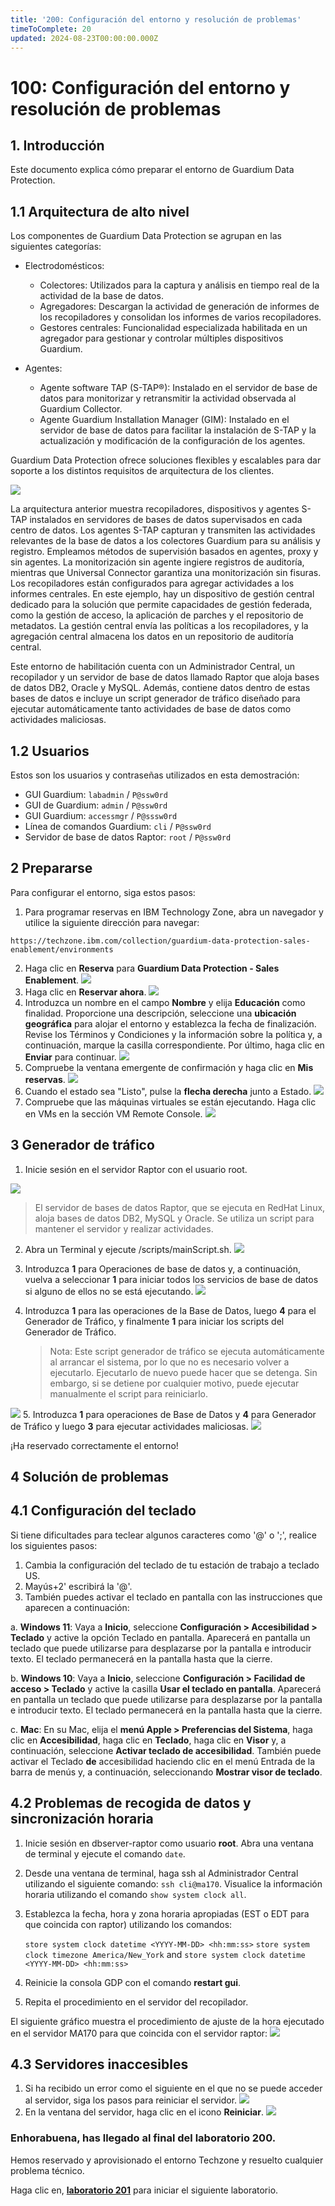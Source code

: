 ```yaml
---
title: '200: Configuración del entorno y resolución de problemas'
timeToComplete: 20
updated: 2024-08-23T00:00:00.000Z
---
```

# 100: Configuración del entorno y resolución de problemas

## 1. Introducción

Este documento explica cómo preparar el entorno de Guardium Data Protection.

## 1.1 Arquitectura de alto nivel

Los componentes de Guardium Data Protection se agrupan en las siguientes categorías:

*   Electrodomésticos:

    *   Colectores: Utilizados para la captura y análisis en tiempo real de la actividad de la base de datos.
    *   Agregadores: Descargan la actividad de generación de informes de los recopiladores y consolidan los informes de varios recopiladores.
    *   Gestores centrales: Funcionalidad especializada habilitada en un agregador para gestionar y controlar múltiples dispositivos Guardium.

*   Agentes:

    *   Agente software TAP (S-TAP®): Instalado en el servidor de base de datos para monitorizar y retransmitir la actividad observada al Guardium Collector.
    *   Agente Guardium Installation Manager (GIM): Instalado en el servidor de base de datos para facilitar la instalación de S-TAP y la actualización y modificación de la configuración de los agentes.

Guardium Data Protection ofrece soluciones flexibles y escalables para dar soporte a los distintos requisitos de arquitectura de los clientes.

![](../images/100/image1.webp)

La arquitectura anterior muestra recopiladores, dispositivos y agentes S-TAP instalados en servidores de bases de datos supervisados en cada centro de datos. Los agentes S-TAP capturan y transmiten las actividades relevantes de la base de datos a los colectores Guardium para su análisis y registro. Empleamos métodos de supervisión basados en agentes, proxy y sin agentes. La monitorización sin agente ingiere registros de auditoría, mientras que Universal Connector garantiza una monitorización sin fisuras. Los recopiladores están configurados para agregar actividades a los informes centrales. En este ejemplo, hay un dispositivo de gestión central dedicado para la solución que permite capacidades de gestión federada, como la gestión de acceso, la aplicación de parches y el repositorio de metadatos. La gestión central envía las políticas a los recopiladores, y la agregación central almacena los datos en un repositorio de auditoría central.

Este entorno de habilitación cuenta con un Administrador Central, un recopilador y un servidor de base de datos llamado Raptor que aloja bases de datos DB2, Oracle y MySQL. Además, contiene datos dentro de estas bases de datos e incluye un script generador de tráfico diseñado para ejecutar automáticamente tanto actividades de base de datos como actividades maliciosas.

## 1.2 Usuarios

Estos son los usuarios y contraseñas utilizados en esta demostración:

*   GUI Guardium: `labadmin` / `P@ssw0rd`
*   GUI de Guardium: `admin` / `P@ssw0rd`
*   GUI Guardium: `accessmgr` / `P@sssw0rd`
*   Línea de comandos Guardium: `cli` / `P@ssw0rd`
*   Servidor de base de datos Raptor: `root` / `P@ssw0rd`

## 2 Prepararse

Para configurar el entorno, siga estos pasos:

1.  Para programar reservas en IBM Technology Zone, abra un navegador y utilice la siguiente dirección para navegar:

```
https://techzone.ibm.com/collection/guardium-data-protection-sales-enablement/environments
```

2.  Haga clic en **Reserva** para **Guardium Data Protection **-** Sales Enablement**. ![](../images/100/image2.webp)
3.  Haga clic en **Reservar ahora**. ![](../images/100/image3.webp)
4.  Introduzca un nombre en el campo **Nombre** y elija **Educación** como finalidad. Proporcione una descripción, seleccione una **ubicación geográfica** para alojar el entorno y establezca la fecha de finalización. Revise los Términos y Condiciones y la información sobre la política y, a continuación, marque la casilla correspondiente. Por último, haga clic en **Enviar** para continuar. ![](../images/100/image4.webp)
5.  Compruebe la ventana emergente de confirmación y haga clic en **Mis reservas**. ![](../images/100/image5.webp)
6.  Cuando el estado sea "Listo", pulse la **flecha derecha** junto a Estado. ![](../images/100/image6.webp)
7.  Compruebe que las máquinas virtuales se están ejecutando. Haga clic en VMs en la sección VM Remote Console. ![](../images/100/image7.webp)

## 3 Generador de tráfico

1.  Inicie sesión en el servidor Raptor con el usuario root.

![](../images/100/image8.webp)

> El servidor de bases de datos Raptor, que se ejecuta en RedHat Linux, aloja bases de datos DB2, MySQL y Oracle. Se utiliza un script para mantener el servidor y realizar actividades.

2.  Abra un Terminal y ejecute /scripts/mainScript.sh. ![](../images/100/image9.webp)

3.  Introduzca **1** para Operaciones de base de datos y, a continuación, vuelva a seleccionar **1** para iniciar todos los servicios de base de datos si alguno de ellos no se está ejecutando. ![](../images/100/image10.webp)

4.  Introduzca **1** para las operaciones de la Base de Datos, luego **4** para el Generador de Tráfico, y finalmente **1** para iniciar los scripts del Generador de Tráfico.

    > Nota: Este script generador de tráfico se ejecuta automáticamente al arrancar el sistema, por lo que no es necesario volver a ejecutarlo. Ejecutarlo de nuevo puede hacer que se detenga. Sin embargo, si se detiene por cualquier motivo, puede ejecutar manualmente el script para reiniciarlo.

![](../images/100/image11.webp) 5. Introduzca **1** para operaciones de Base de Datos y **4** para Generador de Tráfico y luego **3** para ejecutar actividades maliciosas. ![](../images/100/image12.webp)

¡Ha reservado correctamente el entorno!

## 4 Solución de problemas

## 4.1 Configuración del teclado

Si tiene dificultades para teclear algunos caracteres como '@' o ';', realice los siguientes pasos:

1.  Cambia la configuración del teclado de tu estación de trabajo a teclado US.
2.  Mayús+2' escribirá la '@'.
3.  También puedes activar el teclado en pantalla con las instrucciones que aparecen a continuación:

a. ****Windows 11****: Vaya a **Inicio**, seleccione **Configuración > Accesibilidad > Teclado** y active la opción Teclado en pantalla. Aparecerá en pantalla un teclado que puede utilizarse para desplazarse por la pantalla e introducir texto. El teclado permanecerá en la pantalla hasta que la cierre.

b. ****Windows 10****: Vaya a **Inicio**, seleccione **Configuración > Facilidad de acceso > Teclado** y active la casilla **Usar el teclado en pantalla**. Aparecerá en pantalla un teclado que puede utilizarse para desplazarse por la pantalla e introducir texto. El teclado permanecerá en la pantalla hasta que la cierre.

c. ****Mac****: En su Mac, elija el **menú Apple > Preferencias del Sistema**, haga clic en **Accesibilidad**, haga clic en **Teclado**, haga clic en **Visor** y, a continuación, seleccione **Activar teclado de accesibilidad**. También puede activar el Teclado **de** accesibilidad haciendo clic en el menú Entrada de la barra de menús y, a continuación, seleccionando **Mostrar visor de teclado**.

## 4.2 Problemas de recogida de datos y sincronización horaria

1.  Inicie sesión en dbserver-raptor como usuario **root**. Abra una ventana de terminal y ejecute el comando `date`.

2.  Desde una ventana de terminal, haga ssh al Administrador Central utilizando el siguiente comando: `ssh cli@ma170`. Visualice la información horaria utilizando el comando `show system clock all`.

3.  Establezca la fecha, hora y zona horaria apropiadas (EST o EDT para que coincida con raptor) utilizando los comandos:

    `store system clock datetime <YYYY-MM-DD> <hh:mm:ss>` `store system clock timezone America/New_York` and `store system clock datetime <YYYY-MM-DD> <hh:mm:ss>`

4.  Reinicie la consola GDP con el comando **restart gui**.

5.  Repita el procedimiento en el servidor del recopilador.

El siguiente gráfico muestra el procedimiento de ajuste de la hora ejecutado en el servidor MA170 para que coincida con el servidor raptor: ![](../images/100/image13.webp)

## 4.3 Servidores inaccesibles

1.  Si ha recibido un error como el siguiente en el que no se puede acceder al servidor, siga los pasos para reiniciar el servidor. ![](../images/100/image14.webp)
2.  En la ventana del servidor, haga clic en el icono **Reiniciar**. ![](../images/100/image15.webp)

### Enhorabuena, has llegado al final del laboratorio 200.

Hemos reservado y aprovisionado el entorno Techzone y resuelto cualquier problema técnico.

Haga clic en, **[laboratorio 201](/guardium/level-4/201)** para iniciar el siguiente laboratorio.
